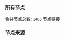 ### 所有节点
合并节点总数: `1405`
[节点链接](https://raw.githubusercontent.com/rzhy1/11/master/sub/sub_merge_base64.txt)

### 节点来源